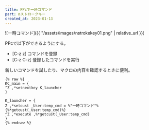 ```yaml
---
title: PPcで一時コマンド
part: nストロークキー
created_at: 2023-01-13
---
```


![一時コマンド]({{ "/assets/images/nstrokekey01.png" | relative_url }})

PPcで以下ができるようにする。

- [C-z z]   コマンドを登録
- [C-z C-z] 登録したコマンドを実行

新しいコマンドを試したり、マクロの内容を確認するときに便利。

```text
{% raw %}
KC_main = {
^Z ,*setnextkey K_launcher
}

K_launcher = {
Z ,*setcust _User:temp_cmd = %"一時コマンド"%{%*getcust(_User:temp_cmd)%}
^Z ,*execute ,%*getcust(_User:temp_cmd)
}
{% endraw %}
```
